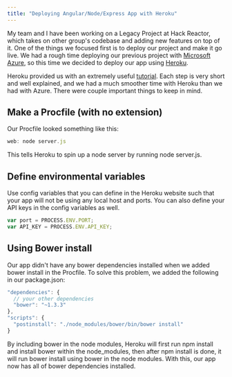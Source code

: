 ```yaml
---
title: "Deploying Angular/Node/Express App with Heroku"
---
```


My team and I have been working on a Legacy Project at Hack Reactor, which takes on
other group's codebase and adding new features on top of it. One of the things
we focused first is to deploy our project and make it go live. We had a rough time
deploying our previous project with [Microsoft Azure](http://azure.microsoft.com/en-us/), so this time we decided to
deploy our app using [Heroku](https://www.heroku.com/).

Heroku provided us with an extremely useful [tutorial](https://devcenter.heroku.com/articles/getting-started-with-nodejs#introduction). Each step
is very short and well explained, and we had a much smoother time with Heroku than
we had with Azure. There were couple important things to keep in mind.

## Make a Procfile (with no extension)

Our Procfile looked something like this:

```js
web: node server.js
```

This tells Heroku to spin up a node server by running node server.js.

## Define environmental variables

Use config variables that you can define in the Heroku website such that your
app will not be using any local host and ports. You can also define your API keys
in the config variables as well.

```js
var port = PROCESS.ENV.PORT;
var API_KEY = PROCESS.ENV.API_KEY;
```

## Using Bower install

Our app didn't have any bower dependencies installed when we added bower install
in the Procfile. To solve this problem, we added the following in our package.json:

```js
"dependencies": {
  // your other dependencies
  "bower": "~1.3.3"
},
"scripts": {
  "postinstall": "./node_modules/bower/bin/bower install"
}
```

By including bower in the node modules, Heroku will first run npm install and
install bower within the node_modules, then after npm install is done, it will
run bower install using bower in the node modules. With this, our app now has
all of bower dependencies installed.
